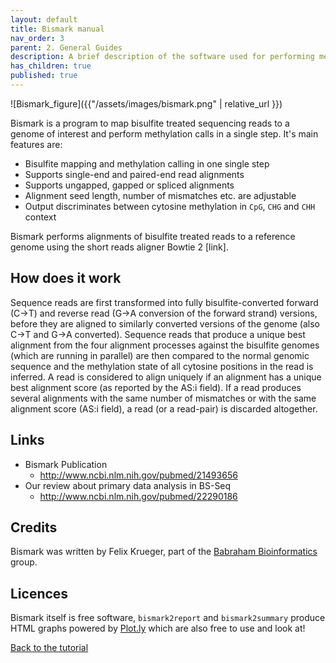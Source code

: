 ```yaml
---
layout: default
title: Bismark manual
nav_order: 3
parent: 2. General Guides
description: A brief description of the software used for performing methylation analyses
has_children: true
published: true
---
```


![Bismark_figure]({{"/assets/images/bismark.png" | relative_url }})


Bismark is a program to map bisulfite treated sequencing reads to a genome of interest and perform methylation calls in a single step. It's main features are:

- Bisulfite mapping and methylation calling in one single step
- Supports single-end and paired-end read alignments
- Supports ungapped, gapped or spliced alignments
- Alignment seed length, number of mismatches etc. are adjustable
- Output discriminates between cytosine methylation in `CpG`, `CHG` and `CHH` context


Bismark performs alignments of bisulfite treated reads to a reference genome using the short reads aligner Bowtie 2 [link].

## How does it work
Sequence reads are first transformed into fully bisulfite-converted forward (C->T) and reverse read (G->A conversion of the forward strand) versions, before they are aligned to similarly converted versions of the genome (also C->T and G->A converted). Sequence reads that produce a unique best alignment from the four alignment processes against the bisulfite genomes (which are running in parallel) are then compared to the normal genomic sequence and the methylation state of all cytosine positions in the read is inferred. A read is considered to align uniquely if an alignment has a unique best alignment score (as reported by the AS:i field). If a read produces several alignments with the same number of mismatches or with the same alignment score (AS:i field), a read (or a read-pair) is discarded altogether.

## Links

- Bismark Publication
  - http://www.ncbi.nlm.nih.gov/pubmed/21493656
- Our review about primary data analysis in BS-Seq
  - http://www.ncbi.nlm.nih.gov/pubmed/22290186


## Credits

Bismark was written by Felix Krueger, part of the [Babraham Bioinformatics](http://www.bioinformatics.babraham.ac.uk/projects/bismark/) group.

## Licences

Bismark itself is free software, `bismark2report` and `bismark2summary` produce HTML graphs powered by [Plot.ly](https://plot.ly/javascript/) which are also free to use and look at!


[Back to the tutorial](https://gabbo89.github.io/EEA2024/docs/3a1_WGBS_cleaning_and_alignment.html#bismark-meth_extract)